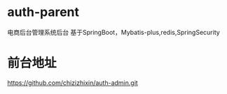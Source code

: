 # auth-parent
电商后台管理系统后台
基于SpringBoot，Mybatis-plus,redis,SpringSecurity
# 前台地址
https://github.com/chizizhixin/auth-admin.git
